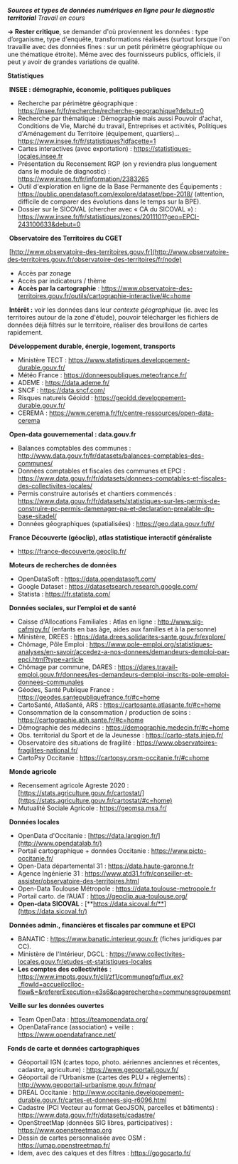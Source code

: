***Sources et types de données numériques en ligne pour le diagnostic territorial***
*Travail en cours*



**→ Rester critique**, se demander d'où proviennent les données : type d’organisme, type d'enquête, transformations réalisées (surtout lorsque l'on travaille avec des données fines : sur un petit périmètre géographique ou une thématique étroite). Même avec des fournisseurs publics, officiels, il peut y avoir de grandes variations de qualité.



**Statistiques**

​	**INSEE : démographie, économie, politiques publiques**

- Recherche par périmètre géographique : https://insee.fr/fr/recherche/recherche-geographique?debut=0
- Recherche par thématique : Démographie mais aussi Pouvoir d'achat, Conditions de Vie, Marché du travail, Entreprises et activités, Politiques d'Aménagement du Territoire (équipement, quartiers)… https://www.insee.fr/fr/statistiques?idfacette=1
- Cartes interactives (avec exportation) : https://statistiques-locales.insee.fr
- Présentation du Recensement RGP (on y reviendra plus longuement dans le module de diagnostic) : https://www.insee.fr/fr/information/2383265
- Outil d'exploration en ligne de la Base Permanente des Équipements : https://public.opendatasoft.com/explore/dataset/bpe-2018/ (attention, difficile de comparer des évolutions dans le temps sur la BPE).
- Dossier sur le SICOVAL (chercher avec « CA du SICOVAL ») : https://www.insee.fr/fr/statistiques/zones/2011101?geo=EPCI-243100633&debut=0



​	**Observatoire des Territoires du CGET**

​	[http://www.observatoire-des-territoires.gouv.fr](http://www.observatoire-des-territoires.gouv.fr/observatoire-des-territoires/fr/node)

- Accès par zonage
- Accès par indicateurs / thème
- **Accès par la cartographie** : https://www.observatoire-des-territoires.gouv.fr/outils/cartographie-interactive/#c=home



​	**Intérêt :** voir les données dans leur *contexte* *géographique* (ie. avec les territoires autour de la zone d'étude), pouvoir télécharger les fichiers de données déjà filtrés sur le territoire, réaliser des brouillons de cartes rapidement.



​	**Développement durable, énergie, logement, transports**

- Ministère TECT : https://www.statistiques.developpement-durable.gouv.fr/
- Météo France : https://donneespubliques.meteofrance.fr/
- ADEME : https://data.ademe.fr/
- SNCF : https://data.sncf.com/
- Risques naturels Géoidd : https://geoidd.developpement-durable.gouv.fr/
- CEREMA : https://www.cerema.fr/fr/centre-ressources/open-data-cerema



​	**Open-data gouvernemental : data.gouv.fr**

- Balances comptables des communes : http://www.data.gouv.fr/fr/datasets/balances-comptables-des-communes/
- Données comptables et fiscales des communes et EPCI : https://www.data.gouv.fr/fr/datasets/donnees-comptables-et-fiscales-des-collectivites-locales/
- Permis construire autorisés et chantiers commencés : https://www.data.gouv.fr/fr/datasets/statistiques-sur-les-permis-de-construire-pc-permis-damenager-pa-et-declaration-prealable-dp-base-sitadel/
- Données géographiques (spatialisées) : https://geo.data.gouv.fr/fr/



​	**France Découverte (géoclip), atlas statistique interactif généraliste**

- https://france-decouverte.geoclip.fr/



​	**Moteurs de recherches de données**

- OpenDataSoft : https://data.opendatasoft.com/
- Google Dataset : https://datasetsearch.research.google.com/
- Statista : https://fr.statista.com/


​	**Données sociales, sur l’emploi et de santé**

- Caisse d'Allocations Familiales : Atlas en ligne : http://www.sig-cafmipy.fr/
   (enfants en bas âge, aides aux familles et à la personne)
- Ministère, DREES : https://data.drees.solidarites-sante.gouv.fr/explore/
- Chômage, Pôle Emploi : https://www.pole-emploi.org/statistiques-analyses/en-savoir/accedez-a-nos-donnees/demandeurs-demploi-par-epci.html?type=article
- Chômage par commune, DARES : https://dares.travail-emploi.gouv.fr/donnees/les-demandeurs-demploi-inscrits-pole-emploi-donnees-communales
- Géodes, Santé Publique France : https://geodes.santepubliquefrance.fr/#c=home
- CartoSanté, AtlaSanté, ARS : https://cartosante.atlasante.fr/#c=home
- Consommation de la consommation / production de soins : https://cartographie.atih.sante.fr/#c=home
- Démographie des médecins : https://demographie.medecin.fr/#c=home
- Obs. territorial du Sport et de la Jeunesse : https://carto-stats.injep.fr/
- Observatoire des situations de fragilité : https://www.observatoires-fragilites-national.fr/
- CartoPsy Occitanie : https://cartopsy.orsm-occitanie.fr/#c=home



​	**Monde agricole**

- Recensement agricole Agreste 2020 : [https://stats.agriculture.gouv.fr/cartostat/](https://stats.agriculture.gouv.fr/cartostat/#c=home)
- Mutualité Sociale Agricole : https://geomsa.msa.fr/


​	**Données locales**

- OpenData d'Occitanie : [https://data.laregion.fr/](http://www.opendatalab.fr/)
- Portail cartographique + données Occitanie : https://www.picto-occitanie.fr/
- Open-Data départemental 31 : https://data.haute-garonne.fr
- Agence Ingénierie 31 : https://www.atd31.fr/fr/conseiller-et-assister/observatoire-des-territoires.html
- Open-Data Toulouse Métropole : https://data.toulouse-metropole.fr
- Portail carto. de l’AUAT : https://geoclip.aua-toulouse.org/
- **Open-data SICOVAL :** [**https://data.sicoval.fr/**](https://data.sicoval.fr/)



​	**Données admin., financières et fiscales par commune et EPCI**

- BANATIC : https://www.banatic.interieur.gouv.fr (fiches juridiques par CC).
- Ministère de l'Intérieur, DGCL : https://www.collectivites-locales.gouv.fr/etudes-et-statistiques-locales
- **Les comptes des collectivités** : https://www.impots.gouv.fr/cll/zf1/communegfp/flux.ex?_flowId=accueilcclloc-flow&=&refererExecution=e3s6&pagerecherche=communesgroupement



​	**Veille sur les données ouvertes**

- Team OpenData : https://teamopendata.org/
- OpenDataFrance (association) + veille  : https://www.opendatafrance.net/


**Fonds de carte et données cartographiques**

- Géoportail IGN (cartes topo, photo. aériennes anciennes et récentes, cadastre, agriculture) : https://www.geoportail.gouv.fr/
- Géoportail de l'Urbanisme (cartes des PLU + règlements) : http://www.geoportail-urbanisme.gouv.fr/map/
- DREAL Occitanie : http://www.occitanie.developpement-durable.gouv.fr/cartes-et-donnees-sig-r6096.html
- Cadastre (PCI Vecteur au format GeoJSON, parcelles et bâtiments) : https://www.data.gouv.fr/fr/datasets/cadastre/
- OpenStreetMap (données SIG libres, participatives) : https://www.openstreetmap.org
- Dessin de cartes personnalisée avec OSM : https://umap.openstreetmap.fr/
- Idem, avec des calques et des filtres : https://gogocarto.fr/
